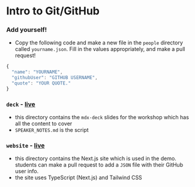 # Intro to Git/GitHub

### Add yourself!

- Copy the following code and make a new file in the `people` directory called `yourname.json`. Fill in the values appropriately, and make a pull request!
```js
{
  "name": "YOURNAME",
  "githubUser": "GITHUB USERNAME",
  "quote": "YOUR QUOTE."
}
```

### `deck` - [live](https://git-workshop-deck-bb5cwo51i-eilla1.vercel.app/#0)

- this directory contains the `mdx-deck` slides for the workshop which has all the content to cover
- `SPEAKER_NOTES.md` is the script

### `website` - [live](https://codeday.vercel.app)

- this directory contains the Next.js site which is used in the demo. students can make a pull request to add a `JSON` file with their GitHub user info.
- the site uses TypeScript (Next.js) and Tailwind CSS
